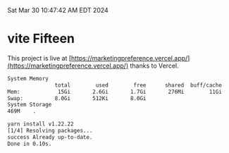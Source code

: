 Sat Mar 30 10:47:42 AM EDT 2024

# vite Fifteen


This project is live at [https://marketingpreference.vercel.app/](https://marketingpreference.vercel.app/) thanks to Vercel.

```bash
System Memory
               total        used        free      shared  buff/cache   available
Mem:            15Gi       2.6Gi       1.7Gi       276Mi        11Gi        12Gi
Swap:          8.0Gi       512Ki       8.0Gi
System Storage
469M	.
```
```bash
yarn install v1.22.22
[1/4] Resolving packages...
success Already up-to-date.
Done in 0.10s.
```

